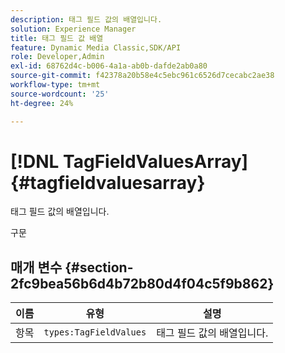 ```yaml
---
description: 태그 필드 값의 배열입니다.
solution: Experience Manager
title: 태그 필드 값 배열
feature: Dynamic Media Classic,SDK/API
role: Developer,Admin
exl-id: 68762d4c-b006-4a1a-ab0b-dafde2ab0a80
source-git-commit: f42378a20b58e4c5ebc961c6526d7cecabc2ae38
workflow-type: tm+mt
source-wordcount: '25'
ht-degree: 24%

---
```


# [!DNL TagFieldValuesArray]{#tagfieldvaluesarray}

태그 필드 값의 배열입니다.

구문

## 매개 변수 {#section-2fc9bea56b6d4b72b80d4f04c5f9b862}

| 이름 | 유형 | 설명 |
|---|---|---|
| 항목 | `types:TagFieldValues` | 태그 필드 값의 배열입니다. |
